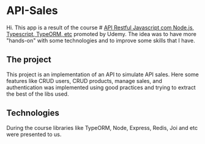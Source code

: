 # API-Sales

Hi. This app is a result of the course # [API Restful Javascript com Node.js, Typescript, TypeORM, etc](https://www.udemy.com/course/api-restful-de-vendas/) promoted by Udemy. The idea was to have more "hands-on" with some technologies and to improve some skills that I have.

## The project
This project is an implementation of an API to simulate API sales. Here some features like CRUD users, CRUD products, manage sales, and authentication was implemented using good practices and trying to extract the best of the libs used.


## Technologies

During the course libraries like TypeORM, Node, Express, Redis, Joi and etc were presented to us.
